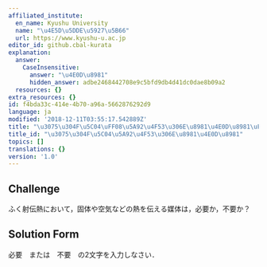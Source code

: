```yaml
---
affiliated_institute:
  en_name: Kyushu University
  name: "\u4E5D\u5DDE\u5927\u5B66"
  url: https://www.kyushu-u.ac.jp
editor_id: github.cbal-kurata
explanation:
  answer:
    CaseInsensitive:
      answer: "\u4E0D\u8981"
      hidden_answer: adbe2468442708e9c5bfd9db4d41dc0dae8b09a2
  resources: {}
extra_resources: {}
id: f4bda33c-414e-4b70-a96a-5662876292d9
language: ja
modified: '2018-12-11T03:55:17.542889Z'
title: "\u3075\u304F\u5C04\uFF08\u5A92\u4F53\u306E\u8981\u4E0D\u8981\uFF09"
title_id: "\u3075\u304F\u5C04\u5A92\u4F53\u306E\u8981\u4E0D\u8981"
topics: []
translations: {}
version: '1.0'
---
```


## Challenge
ふく射伝熱において，固体や空気などの熱を伝える媒体は，必要か，不要か？



## Solution Form
必要　または　不要　の2文字を入力しなさい．



